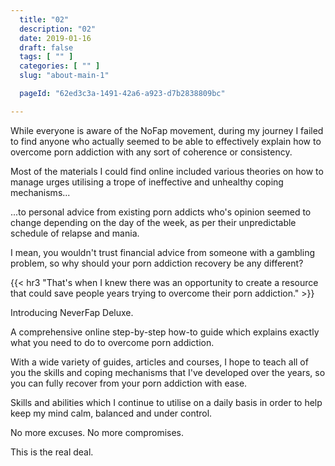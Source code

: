 ```yaml
---
  title: "02"
  description: "02"
  date: 2019-01-16
  draft: false
  tags: [ "" ]
  categories: [ "" ]
  slug: "about-main-1"

  pageId: "62ed3c3a-1491-42a6-a923-d7b2838809bc"

---
```


While everyone is aware of the NoFap movement, during my journey I failed to find anyone who actually seemed to be able to effectively explain how to overcome porn addiction with any sort of coherence or consistency.

Most of the materials I could find online included various theories on how to manage urges utilising a trope of ineffective and unhealthy coping mechanisms...

...to personal advice from existing porn addicts who's opinion seemed to change depending on the day of the week, as per their unpredictable schedule of relapse and mania.

I mean, you wouldn't trust financial advice from someone with a gambling problem, so why should your porn addiction recovery be any different?


{{< hr3 "That's when I knew there was an opportunity to create a resource that could save people years trying to overcome their porn addiction." >}}


Introducing NeverFap Deluxe.

A comprehensive online step-by-step how-to guide which explains exactly what you need to do to overcome porn addiction.

With a wide variety of guides, articles and courses, I hope to teach all of you the skills and coping mechanisms that I've developed over the years, so you can fully recover from your porn addiction with ease.

Skills and abilities which I continue to utilise on a daily basis in order to help keep my mind calm, balanced and under control.

No more excuses. No more compromises.

This is the real deal.

<!-- 
<a class="link" href="https://neverfapdeluxe.com/articles/what-makes-neverfap-so-different/">This is the real deal.</a> -->
<!-- 
If I had to describe what NeverFap Deluxe is, I would describe it as an online resource that is dedicated to teaching people healthy coping mechanisms.

Ultimately, effective porn recovery is about learning healthy coping mechanisms which are designed to be empower you in a sustainable way. -->
